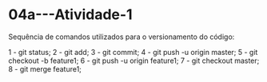 # 04a---Atividade-1

Sequência de comandos utilizados para o versionamento do código:

1 - git status;
2 - git add;
3 - git commit;
4 - git push -u origin master;
5 - git checkout -b feature1;
6 - git push -u origin feature1;
7 - git checkout master;
8 - git merge feature1;


